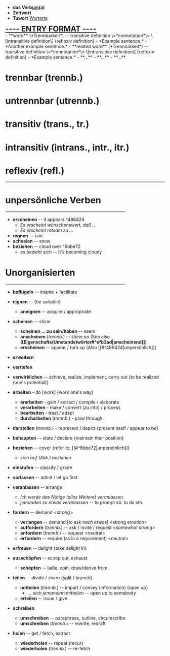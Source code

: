 - <b>das Verb<ins>um</ins>(a)</b>
- **Zeitwort**
- **Tuwort**
[Wortarte](https://de.wiktionary.org/wiki/Hilfe:Wortart)

<div style="font-size:1.7em;display:flex;line-height:1em;"><b><ins>---- ENTRY FORMAT ----</ins></b></div>
- **word** (*Trennbarkeit*) -- transitive definition \<*connotation*\> \[intransitive definition\] {reflexiv definition}
	- *Example sentence.*
	- *Another example sentence.*
	- **related word** (*Trennbarkeit*) -- transitive definition \<*connotation*\> \[intransitive definition\] {reflexiv definition}
		- *Example sentence.*
		- **...**
	- **...**
- **...**

# trennbar (trennb.)

# untrennbar (utrennb.)

# transitiv (trans., tr.)
# intransitiv (intrans., intr., itr.)
# reflexiv (refl.)


---

# unpersönliche Verben
<hr width="75%" style="border: 1px solid white">

- **erscheinen** -- it appears ^486424
	- *Es erscheint wünschenswert, daß ...*
	- *Es erscheint ratsam zu ...*
- **regnen** -- rain
- **schneien** -- snow
- **beziehen** -- cloud over ^6bbe72
	- *es bezieht sich* -- It's becoming cloudy

# Unorganisierten
<hr width="75%" style="border: 1px solid white">

- **beflügeln** -- inspire + facilitate

- **eignen** -- {be suitable}
	- **aneignen** -- acquire / appropriate

- **scheinen** -- shine
	- **scheinen ... zu sein/haben** -- seem
	- **anscheinen** (*trennb.*) -- shine on (See also **[[Eigenschafts(Umstands)wörter#^efb3ad|anscheinend]]**)
	- **erscheinen** -- appear / turn up (Also [[#^486424|unpersönlich]])

 - **erweitern**
 
 - **vertiefen**

- **verwirklichen** -- achieve, realize, implement, carry out {to be realized (one's potential)}

 - **arbeiten** - do \[work\] {work one's way}
	 - **erarbeiten** - gain / extract / compile / elaborate
	 - **verarbeiten** - make / convert (*zu* into) / process
	 - **bearbeiten** - treat / adapt
	 - **durcharbeiten** (*trennb.*) - plow through

- **darstellen** (*trennb.*) - represent / depict {present itself / appear to be}

- **behaupten** -- state / declare {maintain their position}

- **beziehen** -- cover {refer to, [[#^6bbe72|unpersönlich]]}
	- *sich auf (Akk.) beziehen*

- **einstufen** -- classify / grade

- **vorlassen** -- admit / let go first
- **veranlassen** -- arrange
	- *Ich werde das Nötige (alles Weitere) veranlassen.*
	- *jemanden zu etwas veranlassen* -- to prompt sb. to do sth.

- **fordern** -- demand \<*strong*\>
	- **verlangen** -- demand \[to ask *nach etwas*\] \<strong emotion\>
	- **auffordern** (*trennb.*) -- ask / invite / request \<*somewhat strong*\>
	- **anfordern** (*trennb.*) -- request \<neutral\>
	- **erfordern** -- require (as in a requirement) \<neutral\>

- **erfreuen** -- delight {take delight in}

- **ausschöpfen** -- scoop out, exhaust
	- **schöpfen** -- ladle, coin, draw/derive from

- **teilen** -- divide / share {split / branch}
	- **mitteilen** (*trennb.*) -- impart / convey (information) {open up}
		- *... sich jemandem mitteilen* -- open up to somebody
	- **erteilen** -- issue / give

- **schreiben**
	- **umschreiben** -- paraphrase, outline, circumscribe
	- **umschreiben** (*trennb.*) -- rewrite, redraft

- **holen** -- get / fetch, extract
	- **wiederholen** -- repeat {recur}
	- **wiederholen** (*trennb.*) -- re-fetch
